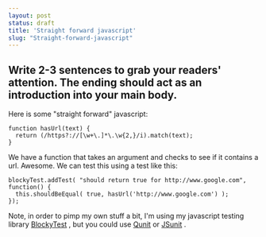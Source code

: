 ```yaml
---
layout: post
status: draft
title: 'Straight forward javascript'
slug: "Straight-forward-javascript"
---
```


## Write 2-3 sentences to grab your readers' attention. The ending should act as an introduction into your main body.


Here is some "straight forward" javascript:


    function hasUrl(text) {
      return (/https?://[\w+\.]*\.\w{2,}/i).match(text);
    }


We have a function that takes an argument and checks to see if it contains a url. Awesome. We can test this using a test like this:


    blockyTest.addTest( "should return true for http://www.google.com", function() {
      this.shouldBeEqual( true, hasUrl('http://www.google.com') );
    });


Note, in order to pimp my own stuff a bit, I&#39;m using my javascript testing library [BlockyTest][1] , but you could use [Qunit][2]  or [JSunit][3] .


  [1]: https://bitbucket.org/codeimpossible/blockytests/wiki/Home
  [2]: http://docs.jquery.com/QUnit
  [3]: http://www.jsunit.net/
